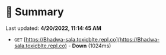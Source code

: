 # 📖 Summary
Last updated: **4/20/2022, 11:14:45 AM**

- `GET` [https://Bhadwa-sala.toxicblte.repl.co](https://Bhadwa-sala.toxicblte.repl.co) - **Down** (1024ms)
